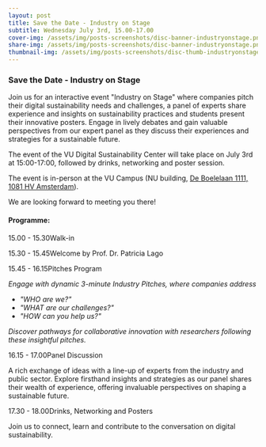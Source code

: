 ```yaml
---
layout: post
title: Save the Date - Industry on Stage
subtitle: Wednesday July 3rd, 15.00-17.00
cover-img: /assets/img/posts-screenshots/disc-banner-industryonstage.png
share-img: /assets/img/posts-screenshots/disc-banner-industryonstage.png
thumbnail-img: /assets/img/posts-screenshots/disc-thumb-industryonstage.png
---
```

### Save the Date - Industry on Stage

Join us for an interactive event "Industry on Stage" where companies pitch their digital sustainability needs and challenges, a panel of experts share experience and insights on sustainability practices and students present their innovative posters. Engage in lively debates and gain valuable perspectives from our expert panel as they discuss their experiences and strategies for a sustainable future. 

<!-- Don't miss this opportunity to network, learn, and contribute to the conversation on digital sustainability. -->

The event of the VU Digital Sustainability Center will take place on July 3rd at 15:00-17:00, followed by drinks, networking and poster session. 

The event is in-person at the VU Campus (NU building, <a target="blank" href="https://goo.gl/maps/E2MT4ZGRFYyGSPwu9">De Boelelaan 1111, 1081 HV Amsterdam</a>).

We are looking forward to meeting you there!
<!-- Registration to reserve your ticket now.  -->
<!-- Reserve now your ticket via <a target="blank" href="https://www.eventbrite.nl/e/launch-event-disc-digital-sustainability-center-tickets-482442206627?aff=ebdssbdestsearch&keep_tld=1">Eventbrite</a>. -->

#### Programme:

<span class="launch-event-schedule">15.00 - 15.30</span><span>Walk-in</span>

<span class="launch-event-schedule">15.30 - 15.45</span>Welcome by Prof. Dr. Patricia Lago

<span class="launch-event-schedule">15.45 - 16.15</span>Pitches Program

*Engage with dynamic 3-minute Industry Pitches, where companies address*

 - *"WHO are we?"*
 - *"WHAT are our challenges?"* 
 - *"HOW can you help us?"*

*Discover pathways for collaborative innovation with researchers following these insightful pitches.*

<span class="launch-event-schedule">16.15 - 17.00</span>Panel Discussion

A rich exchange of ideas with a line-up of experts from the industry and public sector. Explore firsthand insights and strategies as our panel shares their wealth of experience, offering invaluable perspectives on shaping a sustainable future.

<span class="launch-event-schedule">17.30 - 18.00</span>Drinks, Networking and Posters


Join us to connect, learn and contribute to the conversation on digital sustainability. 